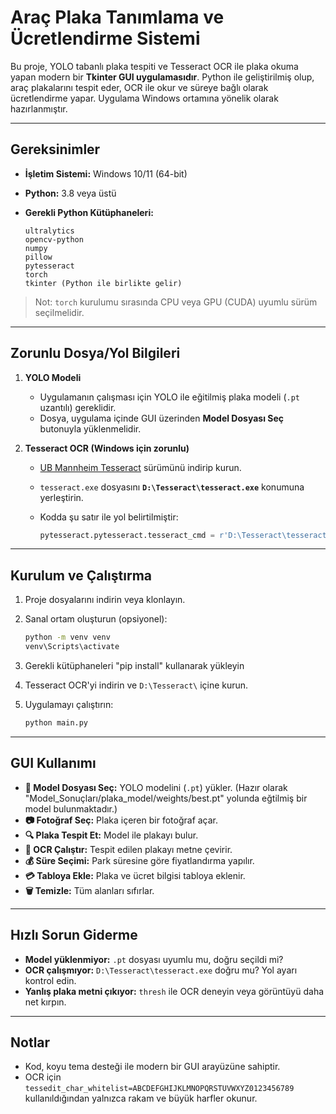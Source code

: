 # Araç Plaka Tanımlama ve Ücretlendirme Sistemi

Bu proje, YOLO tabanlı plaka tespiti ve Tesseract OCR ile plaka okuma yapan modern bir **Tkinter GUI uygulamasıdır**. Python ile geliştirilmiş olup, araç plakalarını tespit eder, OCR ile okur ve süreye bağlı olarak ücretlendirme yapar. Uygulama Windows ortamına yönelik olarak hazırlanmıştır.

---

## Gereksinimler

* **İşletim Sistemi:** Windows 10/11 (64-bit)
* **Python:** 3.8 veya üstü
* **Gerekli Python Kütüphaneleri:**

  ```text
  ultralytics
  opencv-python
  numpy
  pillow
  pytesseract
  torch
  tkinter (Python ile birlikte gelir)
  ```

> Not: `torch` kurulumu sırasında CPU veya GPU (CUDA) uyumlu sürüm seçilmelidir.

---

## Zorunlu Dosya/Yol Bilgileri

1. **YOLO Modeli**

   * Uygulamanın çalışması için YOLO ile eğitilmiş plaka modeli (`.pt` uzantılı) gereklidir.
   * Dosya, uygulama içinde GUI üzerinden **Model Dosyası Seç** butonuyla yüklenmelidir.

2. **Tesseract OCR (Windows için zorunlu)**

   * [UB Mannheim Tesseract](https://github.com/UB-Mannheim/tesseract/wiki) sürümünü indirip kurun.
   * `tesseract.exe` dosyasını **`D:\Tesseract\tesseract.exe`** konumuna yerleştirin.
   * Kodda şu satır ile yol belirtilmiştir:

     ```python
     pytesseract.pytesseract.tesseract_cmd = r'D:\Tesseract\tesseract.exe'
     ```

---
## Kurulum ve Çalıştırma

1. Proje dosyalarını indirin veya klonlayın.
2. Sanal ortam oluşturun (opsiyonel):

   ```bash
   python -m venv venv
   venv\Scripts\activate
   ```
3. Gerekli kütüphaneleri "pip install" kullanarak yükleyin
4. Tesseract OCR'yi indirin ve `D:\Tesseract\` içine kurun.
5. Uygulamayı çalıştırın:

   ```bash
   python main.py
   ```

---

## GUI Kullanımı

* **📁 Model Dosyası Seç:** YOLO modelini (`.pt`) yükler. (Hazır olarak "Model_Sonuçları/plaka_model/weights/best.pt" yolunda eğtilmiş bir model bulunmaktadır.)
* **📷 Fotoğraf Seç:** Plaka içeren bir fotoğraf açar.
* **🔍 Plaka Tespit Et:** Model ile plakayı bulur.
* **📝 OCR Çalıştır:** Tespit edilen plakayı metne çevirir.
* **💰 Süre Seçimi:** Park süresine göre fiyatlandırma yapılır.
* **💳 Tabloya Ekle:** Plaka ve ücret bilgisi tabloya eklenir.
* **🗑️ Temizle:** Tüm alanları sıfırlar.

---

## Hızlı Sorun Giderme

* **Model yüklenmiyor:** `.pt` dosyası uyumlu mu, doğru seçildi mi?
* **OCR çalışmıyor:** `D:\Tesseract\tesseract.exe` doğru mu? Yol ayarı kontrol edin.
* **Yanlış plaka metni çıkıyor:** `thresh` ile OCR deneyin veya görüntüyü daha net kırpın.

---

## Notlar

* Kod, koyu tema desteği ile modern bir GUI arayüzüne sahiptir.
* OCR için `tessedit_char_whitelist=ABCDEFGHIJKLMNOPQRSTUVWXYZ0123456789` kullanıldığından yalnızca rakam ve büyük harfler okunur.
